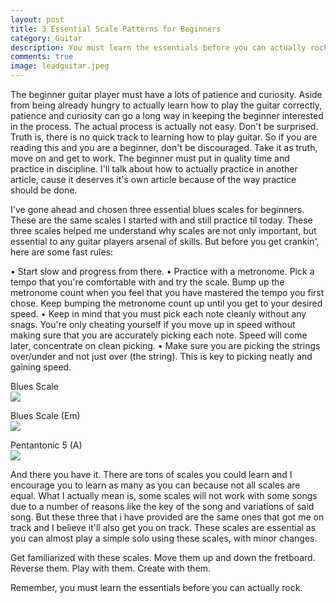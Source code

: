```yaml
---
layout: post
title: 3 Essential Scale Patterns for Beginners
category: Guitar
description: You must learn the essentials before you can actually rock.
comments: true
image: leadguitar.jpeg
---
```

The beginner guitar player must have a lots of patience and curiosity. Aside from being already hungry to actually learn how to
play the guitar correctly, patience and curiosity can go a long way in keeping the beginner interested in the process. The actual 
process is actually not easy. Don't be surprised. Truth is, there is no quick track to learning how to play guitar. So if you are 
reading this and you are a beginner, don't be discouraged. Take it as truth, move on and get to work. The beginner must put in 
quality time and practice in discipline. I'll talk about how to actually practice in another article, cause it deserves it's own 
article because of the way practice should be done.

I've gone ahead and chosen three essential blues scales for beginners. These are the same scales I started with and still 
practice til today. These three scales helped me understand why scales are not only important, but essential to any guitar 
players arsenal of skills. But before you get crankin', here are some fast rules:

•	Start slow and progress from there.
•	Practice with a metronome. Pick a tempo that you're comfortable with and try the scale. Bump up the metronome count when you feel that you have mastered the tempo you first chose. Keep bumping the metronome count up until you get to your desired speed.
•	Keep in mind that you must pick each note cleanly without any snags. You're only cheating yourself if you move up in speed without making sure that you are accurately picking each note. Speed will come later, concentrate on clean picking.
•	Make sure you are picking the strings over/under and not just over (the string). This is key to picking neatly and gaining speed.

Blues Scale<br />
<img src="https://drive.google.com/uc?id=1--ppyFSjdSTAR2AHFF7nQmzrwOBBIUIg">

Blues Scale (Em)<br />
<img src="https://drive.google.com/uc?id=1D789nkCROTzA3Q7Gt4j5UM48pAs6nxLO">

Pentantonic 5 (A)<br />
<img src="https://drive.google.com/uc?id=1pLiVV4MFLN6Q04TY6rp3u_3UiDqvWyOk">

And there you have it. There are tons of scales you could learn and I encourage you to learn as many as you can because not all
scales are equal. What I actually mean is, some scales will not work with some songs due to a number of reasons like the key of
the song and variations of said song. But these three that i have provided are the same ones that got me on track and I believe
it'll also get you on track. These scales are essential as you can almost play a simple solo using these scales, with minor 
changes. 

Get familiarized with these scales. Move them up and down the fretboard. Reverse them. Play with them. Create with 
them. 

Remember, you must learn the essentials before you can actually rock.

